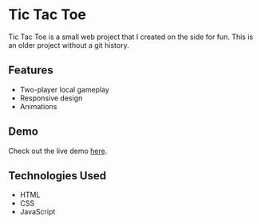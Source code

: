 # Tic Tac Toe

Tic Tac Toe is a small web project that I created on the side for fun. 
This is an older project without a git history.

## Features
- Two-player local gameplay
- Responsive design
- Animations

## Demo
Check out the live demo [here](https://tictactoe.hannes-link.de/).

## Technologies Used
- HTML
- CSS
- JavaScript
